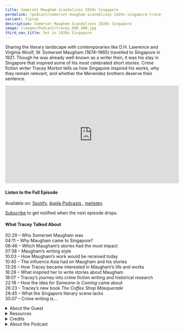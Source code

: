 ```yaml
---
title: Somerset Maugham Scandalises 1920s Singapore
permalink: /podcast/somerset-maugham-scandalises-1920s-singapore-tracey-morton/
variant: tiptap
description: Somerset Maugham Scandalises 1920s Singapore
image: /images/Podcast/tracey_600_400.jpg
third_nav_title: Set in 1920s Singapore
---
```

<p>Sharing the literary landscape with contemporaries like D.H. Lawrence
and Virginia Woolf, W. Somerset Maugham (1874–1965) travelled to Singapore
in 1921. Though he was already well-known as a writer then, it was his
stay in Singapore that inspired some of his most celebrated short stories.
Crime fiction writer&nbsp;Tracey&nbsp;Morton tells us how Singapore inspired
his works, why they remain relevant, and whether the Menendez brothers
deserve their sentence.</p>
<div class="iframe-wrapper">
<iframe height="315" width="560" allowfullscreen="true" frameborder="0" src="https://www.youtube.com/embed/BXL1V_epslU"></iframe>
</div>
<h4><strong>Listen to the Full Episode</strong></h4>
<p>Available on: <a href="https://open.spotify.com/episode/27fcadbCw1qao0SP2GY4pW" rel="noopener nofollow" target="_blank"><u>Spotify</u></a>,
<a href="https://podcasts.apple.com/us/podcast/somerset-maugham-scandalises-1920s-singapore/id1688142751?i=1000683373799" rel="noopener nofollow" target="_blank"><u>Apple Podcasts</u>
</a>, <a href="https://www.melisten.sg/podcast/playlist/BiblioAsia%2B-2115156/Somerset-Maugham-Scandalises-1920s-Singapore-2779681" rel="noopener nofollow" target="_blank"><u>melisten</u></a>.</p>
<p><a href="https://open.spotify.com/show/66PYiIthr1KqQhJ82XH4DN" rel="noopener noreferrer nofollow" target="_blank"><u>Subscribe</u></a> to
get notified when the next episode drops.</p>
<p></p>
<h4><strong>What Tracey Talked About</strong></h4>
<p>02:29 – Who Somerset Maugham was
<br>04:11 – Why Maugham came to Singapore?
<br>06:46 – Which Maugham’s stories had the most impact
<br>07:38 – Maugham’s writing style
<br>10:03 – How Maugham’s work would be received today
<br>10:45 – The influence Asia had on Maugham and his stories
<br>13:26 – How Tracey became interested in Maugham’s life and works
<br>16:28 – What inspired her to write stories about Maugham
<br>18:07 – Tracey’s journey into crime fiction writing and historical research
<br>22:18 – How the idea for <em>Someone Is Coming</em> came about
<br>26:23 – Tracey’s new book <em>The Coffee Shop Masquerade</em>
<br>28:45 – What the Singapore literary scene lacks
<br>35:07 – Crime writing is…</p>
<p></p>
<div data-type="detailGroup" class="isomer-accordion isomer-accordion-white">
<details class="isomer-details">
<summary>About the Guest</summary>
<div data-type="detailsContent" class="isomer-details-content">
<p>Tracey A. Morton&nbsp;is a Singapore-based Irish/Australian writer and
a Cambridge graduate. She is co-host of the podcast,&nbsp;<em>The Asian Bookshelf</em>,
and author of the upcoming novel,&nbsp;<em>The Coffee Shop Masquerade</em>.
In 2020, she was shortlisted for the Bridport Prize for her short work,
“Faded Ink”, and the Virginia Prize for Fiction for&nbsp;<em>The Queen, The Soldier and The Girl</em>.
Her novel,&nbsp;<em>Someone Is Coming</em>, based on plantation murders
in Malaya in the 1900s, was published by Monsoon Books in 2022 and has
been optioned for television.</p>
</div>
</details>
<details class="isomer-details">
<summary>Resources</summary>
<div data-type="detailsContent" class="isomer-details-content">
<p></p>
<p>T.A. Morton, "<a href="https://biblioasia.nlb.gov.sg/vol-20/issue-4/jan-mar-2025/william-somerset-maugham-secrets/" rel="noopener nofollow" target="_blank">W. Somerset Maugham: Secrets from the Outstations</a>," <em>BiblioAsia </em>20,
no. 4 (January–March 2025).</p>
<p></p>
<p>W. Somerset Maugham, <em><a href="https://eservice.nlb.gov.sg/redir/itemdetails?bid=203553635" rel="noopener nofollow" target="_blank">The Razor's Edge</a></em> (Vintage
International, 2011; first published 1944 by Doubleday, Doran &amp; Co.,
Inc.).</p>
</div>
</details>
<details class="isomer-details">
<summary>Credits</summary>
<div data-type="detailsContent" class="isomer-details-content">
<p>This episode of BiblioAsia+ was hosted by Jimmy Yap and produced by Soh
Gek Han. Sound engineering was done by Doppler Soundlab. The background
music "Di Tanjong Katong" was composed by Ahmad Patek and performed by&nbsp;
<a href="https://www.youtube.com/watch?v=uA2v7ka5TAI" rel="noopener noreferrer nofollow" target="_blank">Chords Haven</a>. Special thanks to Tracey for coming on the show.</p>
</div>
</details>
<details class="isomer-details">
<summary>About the Podcast</summary>
<div data-type="detailsContent" class="isomer-details-content">
<p>BiblioAsia+ is a podcast about Singapore history by the National Library
of Singapore.</p>
</div>
</details>
</div>
<p></p>